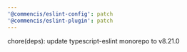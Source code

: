 ```yaml
---
'@commencis/eslint-config': patch
'@commencis/eslint-plugin': patch
---
```


chore(deps): update typescript-eslint monorepo to v8.21.0
